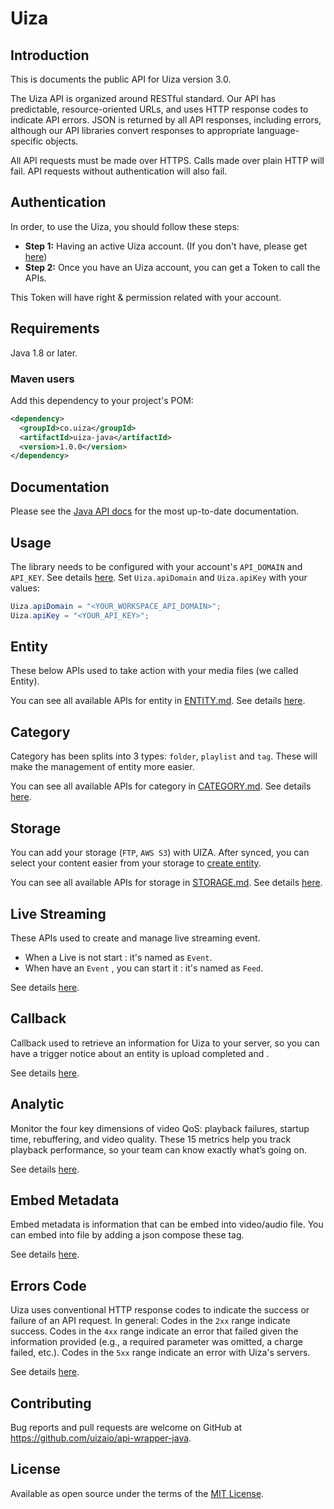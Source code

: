 # Uiza

## Introduction
This is documents the public API for Uiza version 3.0.

The Uiza API is organized around RESTful standard.
Our API has predictable, resource-oriented URLs, and uses HTTP response codes to indicate API errors.
JSON is returned by all API responses, including errors, although our API libraries convert responses to appropriate language-specific objects.

All API requests must be made over HTTPS. Calls made over plain HTTP will fail. API requests without authentication will also fail.

## Authentication
In order, to use the Uiza, you should follow these steps:

* **Step 1:** Having an active Uiza account. (If you don't have, please get [here](https://id.uiza.io/))
* **Step 2:** Once you have an Uiza account, you can get a Token to call the APIs.

This Token will have right & permission related with your account.

## Requirements

Java 1.8 or later.

### Maven users

Add this dependency to your project's POM:

```xml
<dependency>
  <groupId>co.uiza</groupId>
  <artifactId>uiza-java</artifactId>
  <version>1.0.0</version>
</dependency>
```

## Documentation

Please see the [Java API docs](https://docs.uiza.io/) for the most up-to-date documentation.

## Usage
The library needs to be configured with your account's `API_DOMAIN` and `API_KEY`.
See details [here](https://docs.uiza.io/#authentication).
Set `Uiza.apiDomain` and `Uiza.apiKey` with your values:

```java
Uiza.apiDomain = "<YOUR_WORKSPACE_API_DOMAIN>";
Uiza.apiKey = "<YOUR_API_KEY>";
```

## Entity
These below APIs used to take action with your media files (we called Entity).

You can see all available APIs for entity in [ENTITY.md](https://github.com/uizaio/api-wrapper-java/blob/develop/doc/ENTITY.md).
See details [here](https://docs.uiza.io/#video).

## Category
Category has been splits into 3 types: `folder`, `playlist` and `tag`. These will make the management of entity more easier.

You can see all available APIs for category in [CATEGORY.md](https://github.com/uizaio/api-wrapper-java/blob/develop/doc/CATEGORY.md).
See details [here](https://docs.uiza.io/#category).

## Storage
You can add your storage (`FTP`, `AWS S3`) with UIZA.
After synced, you can select your content easier from your storage to [create entity](https://docs.uiza.io/#create-entity).

You can see all available APIs for storage in [STORAGE.md](https://github.com/uizaio/api-wrapper-java/blob/develop/doc/STORAGE.md).
See details [here](https://docs.uiza.io/#storage).

## Live Streaming
These APIs used to create and manage live streaming event.
* When a Live is not start : it's named as `Event`.
* When have an `Event` , you can start it : it's named as `Feed`.

See details [here](https://docs.uiza.io/#live-streaming).

## Callback
Callback used to retrieve an information for Uiza to your server, so you can have a trigger notice about an entity is upload completed and .

See details [here](https://docs.uiza.io/#callback).

## Analytic
Monitor the four key dimensions of video QoS: playback failures, startup time, rebuffering, and video quality.
These 15 metrics help you track playback performance, so your team can know exactly what’s going on.

See details [here](https://docs.uiza.io/#analytic).

## Embed Metadata
Embed metadata is information that can be embed into video/audio file. You can embed into file by adding a json compose these tag.

See details [here](https://docs.uiza.io/#embed-metadata).

## Errors Code
Uiza uses conventional HTTP response codes to indicate the success or failure of an API request.
In general: Codes in the `2xx` range indicate success.
Codes in the `4xx` range indicate an error that failed given the information provided (e.g., a required parameter was omitted, a charge failed, etc.).
Codes in the `5xx` range indicate an error with Uiza's servers.

See details [here](https://github.com/uizaio/api-wrapper-ruby/blob/develop/doc/ERRORS_CODE.md).

## Contributing

Bug reports and pull requests are welcome on GitHub at https://github.com/uizaio/api-wrapper-java.

## License

Available as open source under the terms of the [MIT License](https://opensource.org/licenses/MIT).
